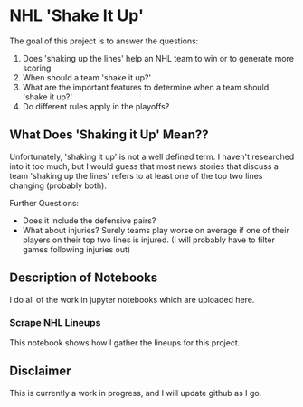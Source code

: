 # NHL 'Shake It Up'

The goal of this project is to answer the questions:
1. Does 'shaking up the lines' help an NHL team to win or to generate more scoring
2. When should a team 'shake it up?'
3. What are the important features to determine when a team should 'shake it up?'
4. Do different rules apply in the playoffs?

## What Does 'Shaking it Up' Mean??

Unfortunately, 'shaking it up' is not a well defined term. I haven't researched into it too much, but I would guess that most news stories that discuss a team 'shaking up the lines' refers to at least one of the top two lines changing (probably both).

Further Questions:
* Does it include the defensive pairs?
* What about injuries? Surely teams play worse on average if one of their players on their top two lines is injured. (I will probably have to filter games following injuries out)

## Description of Notebooks

I do all of the work in jupyter notebooks which are uploaded here.

### Scrape NHL Lineups

This notebook shows how I gather the lineups for this project.

## Disclaimer

This is currently a work in progress, and I will update github as I go.
